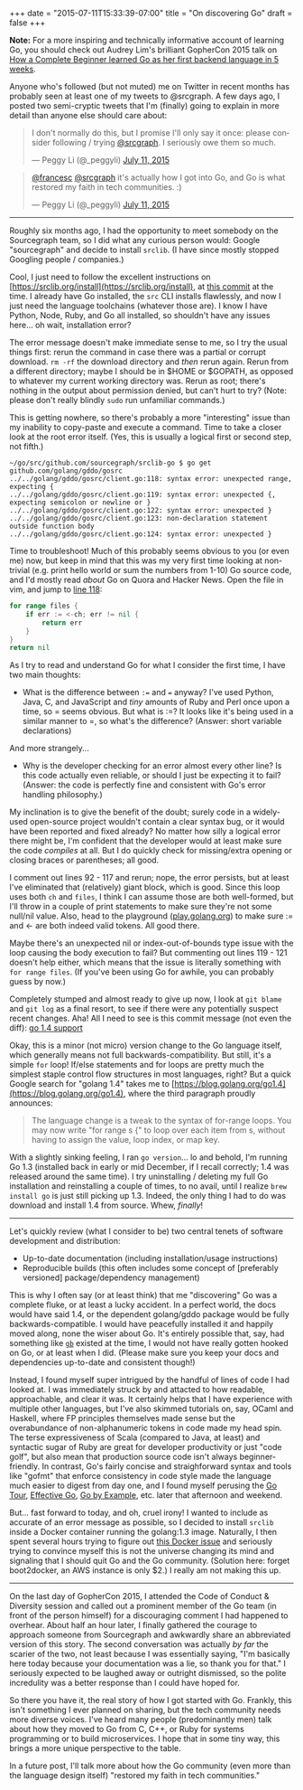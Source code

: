 +++
date = "2015-07-11T15:33:39-07:00"
title = "On discovering Go"
draft = false
+++

**Note:** For a more inspiring and technically informative account of learning Go, you should check out Audrey Lim's brilliant GopherCon 2015 talk on [How a Complete Beginner learned Go as her first backend language in 5 weeks](https://sourcegraph.com/blog/live/gophercon2015/123565059490).

Anyone who's followed (but not muted) me on Twitter in recent months has probably seen at least one of my tweets to @srcgraph. A few days ago, I posted two semi-cryptic tweets that I'm (finally) going to explain in more detail than anyone else should care about:

<blockquote class="twitter-tweet" lang="en"><p lang="en" dir="ltr">I don&#39;t normally do this, but I promise I&#39;ll only say it once: please consider following / trying <a href="https://twitter.com/srcgraph">@srcgraph</a>. I seriously owe them so much.</p>&mdash; Peggy Li (@_peggyli) <a href="https://twitter.com/_peggyli/status/619669834834415620">July 11, 2015</a></blockquote>
<script async src="//platform.twitter.com/widgets.js" charset="utf-8"></script>


<blockquote class="twitter-tweet" lang="en"><p lang="en" dir="ltr"><a href="https://twitter.com/francesc">@francesc</a> <a href="https://twitter.com/srcgraph">@srcgraph</a> it&#39;s actually how I got into Go, and Go is what restored my faith in tech communities. :)</p>&mdash; Peggy Li (@_peggyli) <a href="https://twitter.com/_peggyli/status/619685132882960384">July 11, 2015</a></blockquote>
<script async src="//platform.twitter.com/widgets.js" charset="utf-8"></script>

----

Roughly six months ago, I had the opportunity to meet somebody on the Sourcegraph team, so I did what any curious person would: Google "sourcegraph" and decide to install `srclib`. (I have since mostly stopped Googling people / companies.)

Cool, I just need to follow the excellent instructions on [https://srclib.org/install](https://srclib.org/install), at [this commit](https://github.com/sourcegraph/srclib/blob/eb7ef77f0dd949ca8e5fde18becc0b8a34ce11ad/docs/sources/gettingstarted.md) at the time. I already have Go installed, the `src` CLI installs flawlessly, and now I just need the language toolchains (whatever those are). I know I have Python, Node, Ruby, and Go all installed, so shouldn't have any issues here... oh wait, installation error?

The error message doesn't make immediate sense to me, so I try the usual things first: rerun the command in case there was a partial or corrupt download. `rm -rf` the download directory and _then_ rerun again. Rerun from a different directory; maybe I should be in $HOME or $GOPATH, as opposed to whatever my current working directory was. Rerun as root; there's nothing in the output about permission denied, but can't hurt to try? (Note: please don't really blindly `sudo` run unfamiliar commands.)

This is getting nowhere, so there's probably a more "interesting" issue than my inability to copy-paste and execute a command. Time to take a closer look at the root error itself. (Yes, this is usually a logical first or second step, not fifth.)

```
~/go/src/github.com/sourcegraph/srclib-go $ go get github.com/golang/gddo/gosrc
../../golang/gddo/gosrc/client.go:118: syntax error: unexpected range, expecting {
../../golang/gddo/gosrc/client.go:119: syntax error: unexpected {, expecting semicolon or newline or }
../../golang/gddo/gosrc/client.go:122: syntax error: unexpected }
../../golang/gddo/gosrc/client.go:123: non-declaration statement outside function body
../../golang/gddo/gosrc/client.go:124: syntax error: unexpected }
```

Time to troubleshoot! Much of this probably seems obvious to you (or even me) now, but keep in mind that this was my very first time looking at non-trivial (e.g. print hello world or sum the numbers from 1-10) Go source code, and I'd mostly read _about_ Go on Quora and Hacker News. Open the file in vim, and jump to [line 118](https://github.com/golang/gddo/blob/4523d2f070c74ef847157e9aa14137376df63964/gosrc/client.go#L118):

```go
for range files {
	if err := <-ch; err != nil {
		return err
	}
}
return nil
```

As I try to read and understand Go for what I consider the first time, I have two main thoughts:

* What is the difference between `:=` and `=` anyway? I've used Python, Java, C, and JavaScript and _tiny_ amounts of Ruby and Perl once upon a time, so = seems obvious. But what is :=? It looks like it's being used in a similar manner to =, so what's the difference? (Answer: short variable declarations)

And more strangely...

* Why is the developer checking for an error almost every other line? Is this code actually even reliable, or should I just be expecting it to fail? (Answer: the code is perfectly fine and consistent with Go's error handling philosophy.)

My inclination is to give the benefit of the doubt; surely code in a widely-used open-source project wouldn't contain a clear syntax bug, or it would have been reported and fixed already? No matter how silly a logical error there might be, I'm confident that the developer would at least make sure the code _compiles_ at all. But I do quickly check for missing/extra opening or closing braces or parentheses; all good.

I comment out lines 92 - 117 and rerun; nope, the error persists, but at least I've eliminated that (relatively) giant block, which is good. Since this loop uses both `ch` and `files`, I think I can assume those are both well-formed, but I'll throw in a couple of print statements to make sure they're not some null/nil value. Also, head to the playground ([play.golang.org](http://play.golang.org)) to make sure := and <- are both indeed valid tokens. All good there.

Maybe there's an unexpected nil or index-out-of-bounds type issue with the loop causing the body execution to fail? But commenting out lines 119 - 121 doesn't help either, which means that the issue is literally something with `for range files`. (If you've been using Go for awhile, you can probably guess by now.)

Completely stumped and almost ready to give up now, I look at `git blame` and `git log` as a final resort, to see if there were any potentially suspect recent changes. Aha! All I need to see is this commit message (not even the diff): [go 1.4 support](https://github.com/sourcegraph/srclib-go/commit/26ec06a07590eb5311019babedaf0b2b31d3c509)

Okay, this is a minor (not micro) version change to the Go language itself, which generally means not full backwards-compatibility. But still, it's a simple `for` loop! If/else statements and for loops are pretty much the simplest staple control flow structures in most languages, right? But a quick Google search for "golang 1.4" takes me to [https://blog.golang.org/go1.4](https://blog.golang.org/go1.4), where the third paragraph proudly announces:

> The language change is a tweak to the syntax of for-range loops. You may now write "for range s {" to loop over each item from s, without having to assign the value, loop index, or map key.

With a slightly sinking feeling, I ran `go version`... lo and behold, I'm running Go 1.3 (installed back in early or mid December, if I recall correctly; 1.4 was released around the same time). I try uninstalling / deleting my full Go installation and reinstalling a couple of times, to no avail, until I realize `brew install go` is just still picking up 1.3. Indeed, the only thing I had to do was download and install 1.4 from source. Whew, _finally_!

----

Let's quickly review (what I consider to be) two central tenets of software development and distribution:

* Up-to-date documentation (including installation/usage instructions)
* Reproducible builds (this often includes some concept of [preferably versioned] package/dependency management)

This is why I often say (or at least think) that me "discovering" Go was a complete fluke, or at least a lucky accident. In a perfect world, the docs would have said 1.4, or the dependent golang/gddo package would be fully backwards-compatible. I would have peacefully installed it and happily moved along, none the wiser about Go. It's entirely possible that, say, had something like [`gb`](http://getgb.io/) existed at the time, I would not have really gotten hooked on Go, or at least when I did. (Please make sure you keep your docs and dependencies up-to-date and consistent though!)

Instead, I found myself super intrigued by the handful of lines of code I had looked at.  I was immediately struck by and attacted to how readable, approachable, and clear it was. It certainly helps that I have experience with multiple other languages, but I've also skimmed tutorials on, say, OCaml and Haskell, where FP principles themselves made sense but the overabundance of non-alphanumeric tokens in code made my head spin. The terse expressiveness of Scala (compared to Java, at least) and syntactic sugar of Ruby are great for developer productivity or just "code golf", but also mean that production source code isn't always beginner-friendly. In contrast, Go's fairly concise and straighforward syntax and tools like "gofmt" that enforce consistency in code style made the language much easier to digest from day one, and I found myself perusing the [Go Tour](https://tour.golang.org/welcome/1), [Effective Go](https://golang.org/doc/effective_go.html), [Go by Example](https://gobyexample.com/), etc. later that afternoon and weekend. 

But... fast forward to today, and oh, cruel irony! I wanted to include as accurate of an error message as possible, so I decided to install `srclib` inside a Docker container running the golang:1.3 image. Naturally, I then spent several hours trying to figure out [this Docker issue](https://github.com/boot2docker/osx-installer/issues/122) and seriously trying to convince myself this is not the universe changing its mind and signaling that I should quit Go and the Go community. (Solution here: forget boot2docker, an AWS instance is only $2.) I really am not making this up.

---

On the last day of GopherCon 2015, I attended the Code of Conduct &amp; Diversity session and called out a prominent member of the Go team (in front of the person himself) for a discouraging comment I had happened to overhear. About half an hour later, I finally gathered the courage to approach someone from Sourcegraph and awkwardly share an abbreviated version of this story. The second conversation was actually _by far_ the scarier of the two, not least because I was essentially saying, "I'm basically here today because your documentation was a lie, so thank you for that." I seriously expected to be laughed away or outright dismissed, so the polite incredulity was a better response than I could have hoped for.

So there you have it, the real story of how I got started with Go. Frankly, this isn't something I ever planned on sharing, but the tech community needs more diverse voices. I've heard many people (predominantly men) talk about how they moved to Go from C, C++, or Ruby for systems programming or to build microservices. I hope that in some tiny way, this brings a more unique perspective to the table.

In a future post, I'll talk more about how the Go community (even more than the language design itself) "restored my faith in tech communities."
